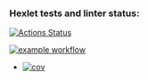### Hexlet tests and linter status:
[![Actions Status](https://github.com/buldogic/frontend-project-46/workflows/hexlet-check/badge.svg)](https://github.com/buldogic/frontend-project-46/actions)


[![example workflow](https://github.com/buldogic/frontend-project-46/workflows/actions-check/badge.svg)](https://github.com/buldogic/frontend-project-46/actions/workflows/actions-check.yml)

<!-- README.md -->
+ [![cov](https://github.com/buldogic/frontend-project-46/workflows/test/coverage.svg)](https://github.com/buldogic/frontend-project-46/actions)